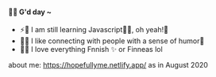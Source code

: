 #### 🌱🍀 G'd day ~

- ⚡🚀 I am still learning Javascript🌵🍄, oh yeah!👋
- 🌳🌻 I like connecting with people with a sense of humor🍅
- 🍧🌸 I love everything Fnnish ✨ or Finneas lol

about me: https://hopefullyme.netlify.app/
as in August 2020 
